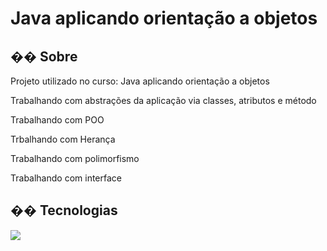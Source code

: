 <h1>Java aplicando orientação a objetos</h1>

<h2>�� Sobre</h2>
<p>Projeto utilizado no curso: Java aplicando orientação a objetos</p>
<p>Trabalhando com abstrações da aplicação via classes, atributos e método</p>
<p>Trabalhando com POO</p>
<p>Trbalhando com Herança</p>
<p>Trabalhando com polimorfismo</p>
<p>Trabalhando com interface</p>

## �� Tecnologias
<div>
  <img src="https://img.shields.io/badge/Java-239120?style=for-the-badge&logo=html5&logoColor=white">
</div>
